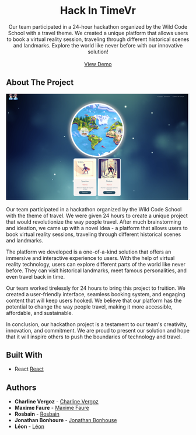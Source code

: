 <br/>
<p align="center">
  <h1 align="center">Hack In TimeVr</h1>

  <p align="center">
    Our team participated in a 24-hour hackathon organized by the Wild Code School with a travel theme. We created a unique platform that allows users to book a virtual reality session, traveling through different historical scenes and landmarks. Explore the world like never before with our innovative solution!
    <br/>
    <br/>
    <a href="">View Demo</a>
  </p>
</p>


## About The Project

![Screen Shot](src/img/screenshot.png)

Our team participated in a hackathon organized by the Wild Code School with the theme of travel. We were given 24 hours to create a unique project that would revolutionize the way people travel. After much brainstorming and ideation, we came up with a novel idea - a platform that allows users to book virtual reality sessions, traveling through different historical scenes and landmarks.

The platform we developed is a one-of-a-kind solution that offers an immersive and interactive experience to users. With the help of virtual reality technology, users can explore different parts of the world like never before. They can visit historical landmarks, meet famous personalities, and even travel back in time.

Our team worked tirelessly for 24 hours to bring this project to fruition. We created a user-friendly interface, seamless booking system, and engaging content that will keep users hooked. We believe that our platform has the potential to change the way people travel, making it more accessible, affordable, and sustainable.

In conclusion, our hackathon project is a testament to our team's creativity, innovation, and commitment. We are proud to present our solution and hope that it will inspire others to push the boundaries of technology and travel.

## Built With

* React [React](https://fr.reactjs.org/)

## Authors

* **Charline Vergoz** - [Charline Vergoz](https://github.com/CV418)
* **Maxime Faure** - [Maxime Faure](https://github.com/Milimaks)
* **Rosbain** - [Rosbain](https://github.com/russenbissemo)
* **Jonathan Bonhoure** - [Jonathan Bonhouse](https://github.com/SkullZRulZ)
* **Léon** - [Léon](https://github.com/Jesuisleon)



